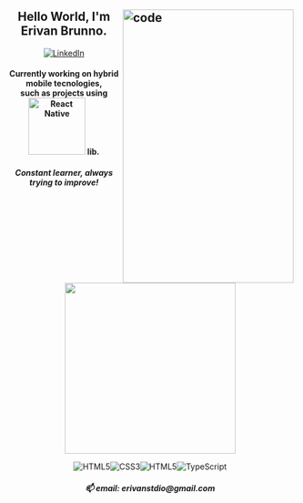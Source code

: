 <h2><img src="https://c.tenor.com/_DOBjnGspYAAAAAC/code-coding.gif" width="300" height="480" title="code" align="right">
<h2 align = "center">Hello World, I'm Erivan Brunno.</h2>


  
<p align="center">

  <a href=https://www.linkedin.com/in/erivanbrunno>
    <img src="https://img.shields.io/badge/LinkedIn-000?style=for-the-badge&logo=linkedin&logoColor=blue" alt="LinkedIn"/>
  </a>
  
  <h4 align="center">Currently working on hybrid mobile tecnologies,<br/>such as projects using <img src="https://img.shields.io/badge/React_Native-20232A?style=for-the-badge&logo=react&logoColor=61DAFB" width="100" alt="React Native"/> lib.</h4>
  <h5 align="center">Constant learner, always trying to improve!<br/><br/></h5>
  
</p>

<p align="center">
  <a href='https://github.com/anuraghazra/github-readme-stats'><img src="https://github-readme-stats.vercel.app/api/top-langs/?username=erivanstdio&layout=compact&theme=gruvbox" style="max-width:100%;" width="300"></a>
  <p align="center">
<img src="https://img.shields.io/badge/HTML5-000?style=for-the-badge&logo=html5&logoColor=red" alt="HTML5"/><img src="https://img.shields.io/badge/CSS3-000?&style=for-the-badge&logo=css3&logoColor=purple" alt="CSS3"/><img src="https://img.shields.io/badge/JavaScript-000?&style=for-the-badge&logo=JavaScript&logoColor=yellow" alt="HTML5"/><img src="https://img.shields.io/badge/TypeScript-000?&style=for-the-badge&logo=TypeScript&logoColor=blue" alt="TypeScript"/>
</p>

  <h5 align="center">📫 email: erivanstdio@gmail.com<h5>
</p>
</h2>
